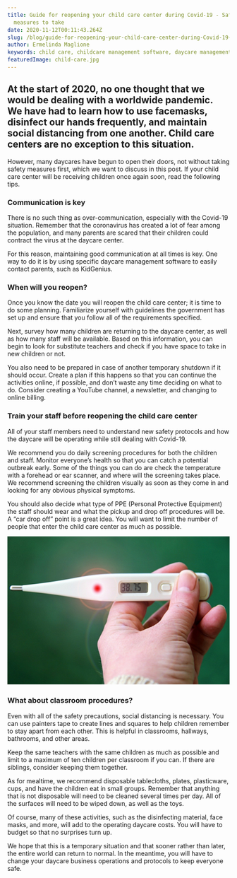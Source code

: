```yaml
---
title: Guide for reopening your child care center during Covid-19 - Safety
  measures to take
date: 2020-11-12T00:11:43.264Z
slug: /blog/guide-for-reopening-your-child-care-center-during-Covid-19-Safety-measures-to-take
author: Ermelinda Maglione
keywords: child care, childcare management software, daycare management software
featuredImage: child-care.jpg
---
```

## At the start of 2020, no one thought that we would be dealing with a worldwide pandemic. We have had to learn how to use facemasks, disinfect our hands frequently, and maintain social distancing from one another. Child care centers are no exception to this situation.

However, many daycares have begun to open their doors, not without taking safety measures first, which we want to discuss in this post. If your child care center will be receiving children once again soon, read the following tips.

### Communication is key

There is no such thing as over-communication, especially with the Covid-19 situation. Remember that the coronavirus has created a lot of fear among the population, and many parents are scared that their children could contract the virus at the daycare center.

For this reason, maintaining good communication at all times is key. One way to do it is by using specific daycare management software to easily contact parents, such as KidGenius.

### When will you reopen?

Once you know the date you will reopen the child care center; it is time to do some planning. Familiarize yourself with guidelines the government has set up and ensure that you follow all of the requirements specified.

Next, survey how many children are returning to the daycare center, as well as how many staff will be available. Based on this information, you can begin to look for substitute teachers and check if you have space to take in new children or not.

You also need to be prepared in case of another temporary shutdown if it should occur. Create a plan if this happens so that you can continue the activities online, if possible, and don’t waste any time deciding on what to do. Consider creating a YouTube channel, a newsletter, and changing to online billing.

### Train your staff before reopening the child care center

All of your staff members need to understand new safety protocols and how the daycare will be operating while still dealing with Covid-19.

We recommend you do daily screening procedures for both the children and staff. Monitor everyone’s health so that you can catch a potential outbreak early. Some of the things you can do are check the temperature with a forehead or ear scanner, and where will the screening takes place. We recommend screening the children visually as soon as they come in and looking for any obvious physical symptoms.

You should also decide what type of PPE (Personal Protective Equipment) the staff should wear and what the pickup and drop off procedures will be. A “car drop off” point is a great idea. You will want to limit the number of people that enter the child care center as much as possible.

![child care covid](child-care-covid.jpg "child care covid")

### What about classroom procedures?

Even with all of the safety precautions, social distancing is necessary. You can use painters tape to create lines and squares to help children remember to stay apart from each other. This is helpful in classrooms, hallways, bathrooms, and other areas.

Keep the same teachers with the same children as much as possible and limit to a maximum of ten children per classroom if you can. If there are siblings, consider keeping them together.

As for mealtime, we recommend disposable tablecloths, plates, plasticware, cups, and have the children eat in small groups. Remember that anything that is not disposable will need to be cleaned several times per day. All of the surfaces will need to be wiped down, as well as the toys.

Of course, many of these activities, such as the disinfecting material, face masks, and more, will add to the operating daycare costs. You will have to budget so that no surprises turn up.

We hope that this is a temporary situation and that sooner rather than later, the entire world can return to normal. In the meantime, you will have to change your daycare business operations and protocols to keep everyone safe.